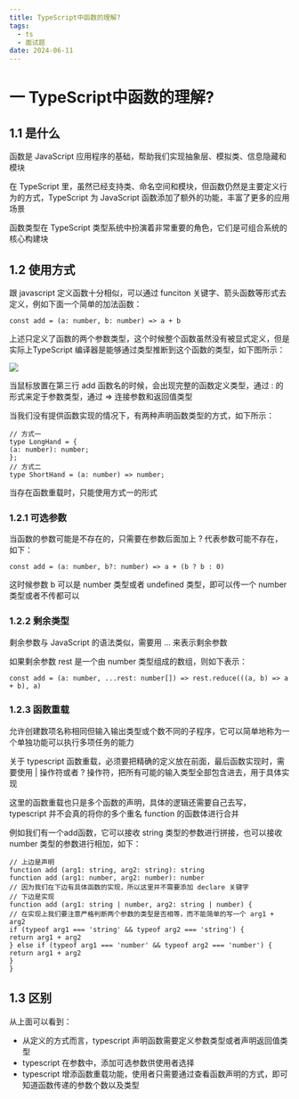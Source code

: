 ```yaml
---
title: TypeScript中函数的理解?
tags:
  - ts
  - 面试题
date: 2024-06-11
---
```


# 一 TypeScript中函数的理解?

## 1.1 是什么
函数是 JavaScript 应⽤程序的基础，帮助我们实现抽象层、模拟类、信息隐藏和模块

在 TypeScript ⾥，虽然已经⽀持类、命名空间和模块，但函数仍然是主要定义⾏为的⽅式，TypeScript 为 JavaScript 函数添加了额外的功能，丰富了更多的应⽤场景

函数类型在 TypeScript 类型系统中扮演着⾮常重要的⻆⾊，它们是可组合系统的核⼼构建块

## 1.2 使⽤⽅式

跟 javascript 定义函数⼗分相似，可以通过 funciton 关键字、箭头函数等形式去定义，例如下⾯⼀个简单的加法函数：

```JS
const add = (a: number, b: number) => a + b
```

上述只定义了函数的两个参数类型，这个时候整个函数虽然没有被显式定义，但是实际上TypeScript 编译器是能够通过类型推断到这个函数的类型，如下图所⽰：

![](https://f.pz.al/pzal/2024/06/11/40403bae9094e.png)

当⿏标放置在第三⾏ add 函数名的时候，会出现完整的函数定义类型，通过 : 的形式来定于参数类型，通过 => 连接参数和返回值类型

当我们没有提供函数实现的情况下，有两种声明函数类型的⽅式，如下所⽰：

```JS
// ⽅式⼀
type LongHand = {
(a: number): number;
};
// ⽅式⼆
type ShortHand = (a: number) => number;
```

当存在函数重载时，只能使⽤⽅式⼀的形式

### 1.2.1 可选参数

当函数的参数可能是不存在的，只需要在参数后⾯加上 ? 代表参数可能不存在，如下：

```JS
const add = (a: number, b?: number) => a + (b ? b : 0)
```

这时候参数 b 可以是 number 类型或者 undefined 类型，即可以传⼀个 number 类型或者不传都可以

### 1.2.2 剩余类型

剩余参数与 JavaScript 的语法类似，需要⽤ ... 来表⽰剩余参数

如果剩余参数 rest 是⼀个由 number 类型组成的数组，则如下表⽰：

```JS
const add = (a: number, ...rest: number[]) => rest.reduce(((a, b) => a + b), a)
```

### 1.2.3 函数重载

允许创建数项名称相同但输⼊输出类型或个数不同的⼦程序，它可以简单地称为⼀个单独功能可以执⾏多项任务的能⼒

关于 typescript 函数重载，必须要把精确的定义放在前⾯，最后函数实现时，需要使⽤ | 操作符或者 ? 操作符，把所有可能的输⼊类型全部包含进去，⽤于具体实现

这⾥的函数重载也只是多个函数的声明，具体的逻辑还需要⾃⼰去写， typescript 并不会真的将你的多个重名 function 的函数体进⾏合并

例如我们有⼀个add函数，它可以接收 string 类型的参数进⾏拼接，也可以接收 number 类型的参数进⾏相加，如下：

```JS
// 上边是声明
function add (arg1: string, arg2: string): string
function add (arg1: number, arg2: number): number
// 因为我们在下边有具体函数的实现，所以这⾥并不需要添加 declare 关键字
// 下边是实现
function add (arg1: string | number, arg2: string | number) {
// 在实现上我们要注意严格判断两个参数的类型是否相等，⽽不能简单的写⼀个 arg1 + arg2
if (typeof arg1 === 'string' && typeof arg2 === 'string') {
return arg1 + arg2
} else if (typeof arg1 === 'number' && typeof arg2 === 'number') {
return arg1 + arg2
}
}
```

## 1.3 区别

从上⾯可以看到：
- 从定义的⽅式⽽⾔，typescript 声明函数需要定义参数类型或者声明返回值类型
- typescript 在参数中，添加可选参数供使⽤者选择
- typescript 增添函数重载功能，使⽤者只需要通过查看函数声明的⽅式，即可知道函数传递的参数个数以及类型